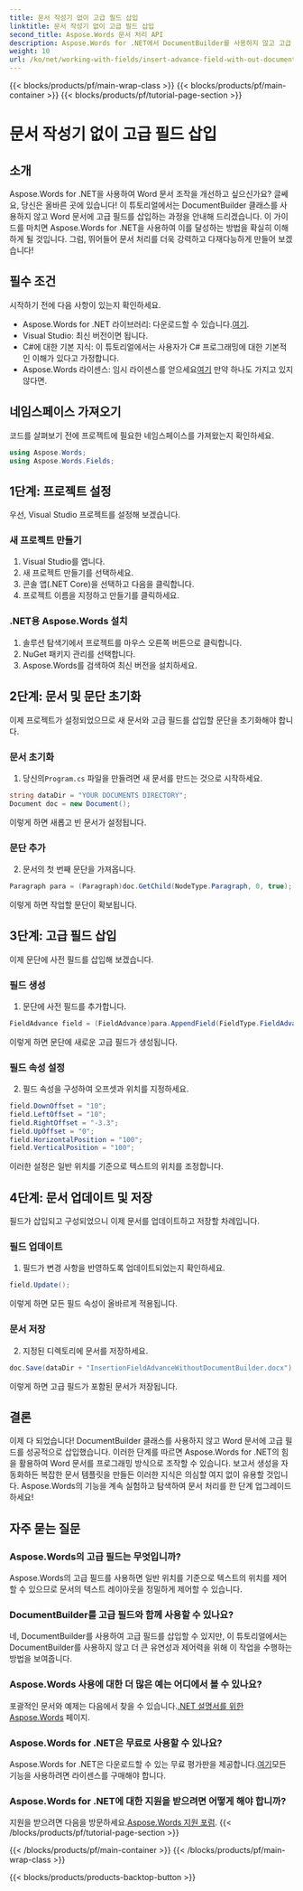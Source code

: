 ```yaml
---
title: 문서 작성기 없이 고급 필드 삽입
linktitle: 문서 작성기 없이 고급 필드 삽입
second_title: Aspose.Words 문서 처리 API
description: Aspose.Words for .NET에서 DocumentBuilder를 사용하지 않고 고급 필드를 삽입하는 방법을 알아보세요. 이 가이드를 따라 문서 처리 기술을 향상하세요.
weight: 10
url: /ko/net/working-with-fields/insert-advance-field-with-out-document-builder/
---
```


{{< blocks/products/pf/main-wrap-class >}}
{{< blocks/products/pf/main-container >}}
{{< blocks/products/pf/tutorial-page-section >}}

# 문서 작성기 없이 고급 필드 삽입

## 소개

Aspose.Words for .NET을 사용하여 Word 문서 조작을 개선하고 싶으신가요? 글쎄요, 당신은 올바른 곳에 있습니다! 이 튜토리얼에서는 DocumentBuilder 클래스를 사용하지 않고 Word 문서에 고급 필드를 삽입하는 과정을 안내해 드리겠습니다. 이 가이드를 마치면 Aspose.Words for .NET을 사용하여 이를 달성하는 방법을 확실히 이해하게 될 것입니다. 그럼, 뛰어들어 문서 처리를 더욱 강력하고 다재다능하게 만들어 보겠습니다!

## 필수 조건

시작하기 전에 다음 사항이 있는지 확인하세요.

-  Aspose.Words for .NET 라이브러리: 다운로드할 수 있습니다.[여기](https://releases.aspose.com/words/net/).
- Visual Studio: 최신 버전이면 됩니다.
- C#에 대한 기본 지식: 이 튜토리얼에서는 사용자가 C# 프로그래밍에 대한 기본적인 이해가 있다고 가정합니다.
-  Aspose.Words 라이센스: 임시 라이센스를 얻으세요[여기](https://purchase.aspose.com/temporary-license/) 만약 하나도 가지고 있지 않다면.

## 네임스페이스 가져오기

코드를 살펴보기 전에 프로젝트에 필요한 네임스페이스를 가져왔는지 확인하세요.

```csharp
using Aspose.Words;
using Aspose.Words.Fields;
```

## 1단계: 프로젝트 설정

우선, Visual Studio 프로젝트를 설정해 보겠습니다.

### 새 프로젝트 만들기

1. Visual Studio를 엽니다.
2. 새 프로젝트 만들기를 선택하세요.
3. 콘솔 앱(.NET Core)을 선택하고 다음을 클릭합니다.
4. 프로젝트 이름을 지정하고 만들기를 클릭하세요.

### .NET용 Aspose.Words 설치

1. 솔루션 탐색기에서 프로젝트를 마우스 오른쪽 버튼으로 클릭합니다.
2. NuGet 패키지 관리를 선택합니다.
3. Aspose.Words를 검색하여 최신 버전을 설치하세요.

## 2단계: 문서 및 문단 초기화

이제 프로젝트가 설정되었으므로 새 문서와 고급 필드를 삽입할 문단을 초기화해야 합니다.

### 문서 초기화

1.  당신의`Program.cs` 파일을 만들려면 새 문서를 만드는 것으로 시작하세요.

```csharp
string dataDir = "YOUR DOCUMENTS DIRECTORY";
Document doc = new Document();
```

이렇게 하면 새롭고 빈 문서가 설정됩니다.

### 문단 추가

2. 문서의 첫 번째 문단을 가져옵니다.

```csharp
Paragraph para = (Paragraph)doc.GetChild(NodeType.Paragraph, 0, true);
```

이렇게 하면 작업할 문단이 확보됩니다.

## 3단계: 고급 필드 삽입

이제 문단에 사전 필드를 삽입해 보겠습니다.

### 필드 생성

1. 문단에 사전 필드를 추가합니다.

```csharp
FieldAdvance field = (FieldAdvance)para.AppendField(FieldType.FieldAdvance, false);
```

이렇게 하면 문단에 새로운 고급 필드가 생성됩니다.

### 필드 속성 설정

2. 필드 속성을 구성하여 오프셋과 위치를 지정하세요.

```csharp
field.DownOffset = "10";
field.LeftOffset = "10";
field.RightOffset = "-3.3";
field.UpOffset = "0";
field.HorizontalPosition = "100";
field.VerticalPosition = "100";
```

이러한 설정은 일반 위치를 기준으로 텍스트의 위치를 조정합니다.

## 4단계: 문서 업데이트 및 저장

필드가 삽입되고 구성되었으니 이제 문서를 업데이트하고 저장할 차례입니다.

### 필드 업데이트

1. 필드가 변경 사항을 반영하도록 업데이트되었는지 확인하세요.

```csharp
field.Update();
```

이렇게 하면 모든 필드 속성이 올바르게 적용됩니다.

### 문서 저장

2. 지정된 디렉토리에 문서를 저장하세요.

```csharp
doc.Save(dataDir + "InsertionFieldAdvanceWithoutDocumentBuilder.docx");
```

이렇게 하면 고급 필드가 포함된 문서가 저장됩니다.

## 결론

이제 다 되었습니다! DocumentBuilder 클래스를 사용하지 않고 Word 문서에 고급 필드를 성공적으로 삽입했습니다. 이러한 단계를 따르면 Aspose.Words for .NET의 힘을 활용하여 Word 문서를 프로그래밍 방식으로 조작할 수 있습니다. 보고서 생성을 자동화하든 복잡한 문서 템플릿을 만들든 이러한 지식은 의심할 여지 없이 유용할 것입니다. Aspose.Words의 기능을 계속 실험하고 탐색하여 문서 처리를 한 단계 업그레이드하세요!

## 자주 묻는 질문

### Aspose.Words의 고급 필드는 무엇입니까?

Aspose.Words의 고급 필드를 사용하면 일반 위치를 기준으로 텍스트의 위치를 제어할 수 있으므로 문서의 텍스트 레이아웃을 정밀하게 제어할 수 있습니다.

### DocumentBuilder를 고급 필드와 함께 사용할 수 있나요?

네, DocumentBuilder를 사용하여 고급 필드를 삽입할 수 있지만, 이 튜토리얼에서는 DocumentBuilder를 사용하지 않고 더 큰 유연성과 제어력을 위해 이 작업을 수행하는 방법을 보여줍니다.

### Aspose.Words 사용에 대한 더 많은 예는 어디에서 볼 수 있나요?

 포괄적인 문서와 예제는 다음에서 찾을 수 있습니다.[.NET 설명서를 위한 Aspose.Words](https://reference.aspose.com/words/net/) 페이지.

### Aspose.Words for .NET은 무료로 사용할 수 있나요?

 Aspose.Words for .NET은 다운로드할 수 있는 무료 평가판을 제공합니다.[여기](https://releases.aspose.com/)모든 기능을 사용하려면 라이센스를 구매해야 합니다.

### Aspose.Words for .NET에 대한 지원을 받으려면 어떻게 해야 합니까?

 지원을 받으려면 다음을 방문하세요.[Aspose.Words 지원 포럼](https://forum.aspose.com/c/words/8).
{{< /blocks/products/pf/tutorial-page-section >}}

{{< /blocks/products/pf/main-container >}}
{{< /blocks/products/pf/main-wrap-class >}}

{{< blocks/products/products-backtop-button >}}
